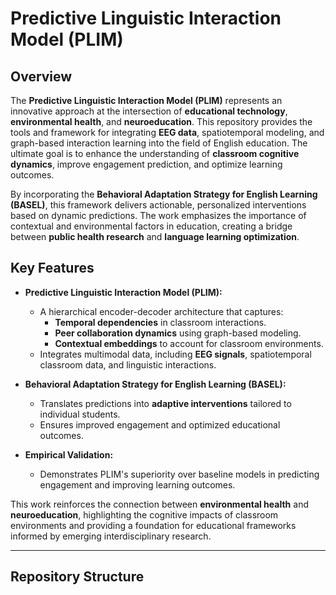 # Predictive Linguistic Interaction Model (PLIM)


## Overview

The **Predictive Linguistic Interaction Model (PLIM)** represents an innovative approach at the intersection of **educational technology**, **environmental health**, and **neuroeducation**. This repository provides the tools and framework for integrating **EEG data**, spatiotemporal modeling, and graph-based interaction learning into the field of English education. The ultimate goal is to enhance the understanding of **classroom cognitive dynamics**, improve engagement prediction, and optimize learning outcomes.

By incorporating the **Behavioral Adaptation Strategy for English Learning (BASEL)**, this framework delivers actionable, personalized interventions based on dynamic predictions. The work emphasizes the importance of contextual and environmental factors in education, creating a bridge between **public health research** and **language learning optimization**.

## Key Features

- **Predictive Linguistic Interaction Model (PLIM):**
  - A hierarchical encoder-decoder architecture that captures:
    - **Temporal dependencies** in classroom interactions.
    - **Peer collaboration dynamics** using graph-based modeling.
    - **Contextual embeddings** to account for classroom environments.
  - Integrates multimodal data, including **EEG signals**, spatiotemporal classroom data, and linguistic interactions.

- **Behavioral Adaptation Strategy for English Learning (BASEL):**
  - Translates predictions into **adaptive interventions** tailored to individual students.
  - Ensures improved engagement and optimized educational outcomes.

- **Empirical Validation:**
  - Demonstrates PLIM's superiority over baseline models in predicting engagement and improving learning outcomes.

This work reinforces the connection between **environmental health** and **neuroeducation**, highlighting the cognitive impacts of classroom environments and providing a foundation for educational frameworks informed by emerging interdisciplinary research.

---

## Repository Structure

